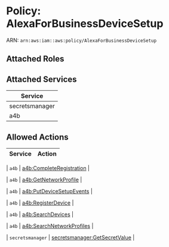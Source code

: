 # Policy: AlexaForBusinessDeviceSetup

ARN: `arn:aws:iam::aws:policy/AlexaForBusinessDeviceSetup`

## Attached Roles

## Attached Services

| Service |
|---------|
| secretsmanager |
| a4b |

## Allowed Actions

| Service | Action |
|:-------:|--------|

| `a4b` | [a4b:CompleteRegistration](../actions.md#a4b:completeregistration) |

| `a4b` | [a4b:GetNetworkProfile](../actions.md#a4b:getnetworkprofile) |

| `a4b` | [a4b:PutDeviceSetupEvents](../actions.md#a4b:putdevicesetupevents) |

| `a4b` | [a4b:RegisterDevice](../actions.md#a4b:registerdevice) |

| `a4b` | [a4b:SearchDevices](../actions.md#a4b:searchdevices) |

| `a4b` | [a4b:SearchNetworkProfiles](../actions.md#a4b:searchnetworkprofiles) |

| `secretsmanager` | [secretsmanager:GetSecretValue](../actions.md#secretsmanager:getsecretvalue) |

